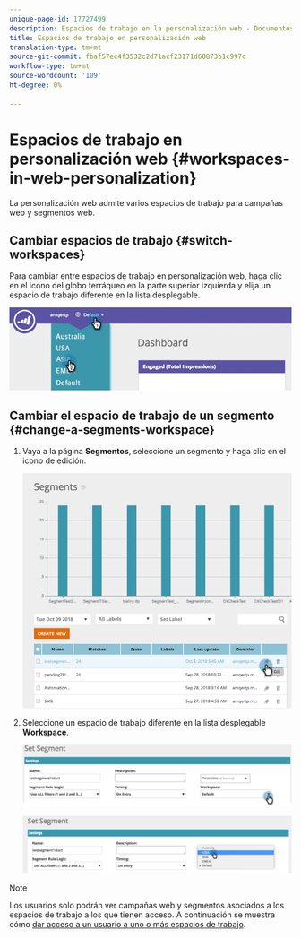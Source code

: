 ```yaml
---
unique-page-id: 17727499
description: Espacios de trabajo en la personalización web - Documentos de marketing - Documentación del producto
title: Espacios de trabajo en personalización web
translation-type: tm+mt
source-git-commit: fbaf57ec4f3532c2d71acf23171d60873b1c997c
workflow-type: tm+mt
source-wordcount: '109'
ht-degree: 0%

---
```



# Espacios de trabajo en personalización web {#workspaces-in-web-personalization}

La personalización web admite varios espacios de trabajo para campañas web y segmentos web.

## Cambiar espacios de trabajo {#switch-workspaces}

Para cambiar entre espacios de trabajo en personalización web, haga clic en el icono del globo terráqueo en la parte superior izquierda y elija un espacio de trabajo diferente en la lista desplegable.

![](assets/ss7.png)

## Cambiar el espacio de trabajo de un segmento {#change-a-segments-workspace}

1. Vaya a la página **Segmentos**, seleccione un segmento y haga clic en el icono de edición.

   ![](assets/ss4.png)

1. Seleccione un espacio de trabajo diferente en la lista desplegable **Workspace**.

   ![](assets/ss6.png)

   ![](assets/ss5.png)

>[!NOTE]
>
>Los usuarios solo podrán ver campañas web y segmentos asociados a los espacios de trabajo a los que tienen acceso. A continuación se muestra cómo [dar acceso a un usuario a uno o más espacios de trabajo](/help/marketo/product-docs/administration/workspaces-and-person-partitions/allow-user-access-to-a-workspace.md).
